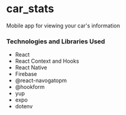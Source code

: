 # car_stats
Mobile app for viewing your car's information


### Technologies and Libraries Used
- React
- React Context and Hooks
- React Native
- Firebase
- @react-navogatopm
- @hookform
- yup
- expo
- dotenv
